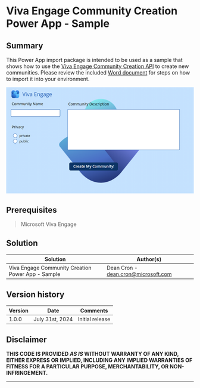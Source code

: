 # Viva Engage Community Creation Power App - Sample

## Summary

This Power App import package is intended to be used as a sample that shows how to use the [Viva Engage Community Creation API](https://learn.microsoft.com/en-us/graph/api/employeeexperience-post-communities?view=graph-rest-1.0&tabs=http) to create new communities. Please review the included [Word document](AppImportInstructions.docx) for steps on how to import it into your environment.

![image](VECCApp.png)

## Prerequisites

> Microsoft Viva Engage

## Solution

| Solution    | Author(s)                                               |
| ----------- | ------------------------------------------------------- |
| Viva Engage Community Creation Power App - Sample | Dean Cron - dean.cron@microsoft.com |

## Version history

| Version | Date             | Comments        |
| ------- | ---------------- | --------------- |
| 1.0.0     | July 31st, 2024 | Initial release |


## Disclaimer

**THIS CODE IS PROVIDED _AS IS_ WITHOUT WARRANTY OF ANY KIND, EITHER EXPRESS OR IMPLIED, INCLUDING ANY IMPLIED WARRANTIES OF FITNESS FOR A PARTICULAR PURPOSE, MERCHANTABILITY, OR NON-INFRINGEMENT.**

---


